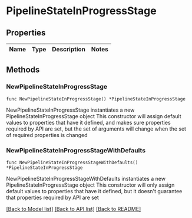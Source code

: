# PipelineStateInProgressStage

## Properties

Name | Type | Description | Notes
------------ | ------------- | ------------- | -------------

## Methods

### NewPipelineStateInProgressStage

`func NewPipelineStateInProgressStage() *PipelineStateInProgressStage`

NewPipelineStateInProgressStage instantiates a new PipelineStateInProgressStage object
This constructor will assign default values to properties that have it defined,
and makes sure properties required by API are set, but the set of arguments
will change when the set of required properties is changed

### NewPipelineStateInProgressStageWithDefaults

`func NewPipelineStateInProgressStageWithDefaults() *PipelineStateInProgressStage`

NewPipelineStateInProgressStageWithDefaults instantiates a new PipelineStateInProgressStage object
This constructor will only assign default values to properties that have it defined,
but it doesn't guarantee that properties required by API are set


[[Back to Model list]](../README.md#documentation-for-models) [[Back to API list]](../README.md#documentation-for-api-endpoints) [[Back to README]](../README.md)


